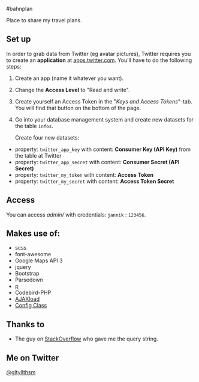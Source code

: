 #bahnplan

Place to share my travel plans.

## Set up
In order to grab data from Twitter (eg avatar pictures), Twitter requires you to create an **application** at [apps.twitter.com](https://apps.twitter.com/). You'll have to do the following steps:

1. Create an app (name it whatever you want).
2. Change the __Access Level__ to "Read and write".
3. Create yourself an Access Token in the "*Keys and Access Tokens*"-tab. You will find that button on the bottom of the page.
4. Go into your database management system and create new datasets for the table `infos`. 
  
   Create four new datasets:

 * property: `twitter_app_key` with content: __Consumer Key (API Key)__ from the table at Twitter 
 * property: `twitter_app_secret` with content: __Consumer Secret (API Secret)__
 * property: `twitter_my_token` with content: __Access Token__
 * property: `twitter_my_secret` with content: __Access Token Secret__ 

## Access

You can access *admin/* with credentials: `jannik` : `123456`.

## Makes use of:

* scss
* font-awesome
* Google Maps API 3
* jquery
* Bootstrap
* Parsedown
* [p](https://gist.github.com/jeyemwey/08aaf0d57fbd67c5a798)
* Codebird-PHP
* [AJAXload](http://www.ajaxload.info/)
* [Config Class](https://www.youtube.com/watch?v=qyKt4NF_82g)

## Thanks to

* The guy on [StackOverflow](http://stackoverflow.com/questions/29059090/table-inside-of-another) who gave me the query string.

## Me on Twitter
[@gltyllthsm](https://twitter.iamjannik.me)